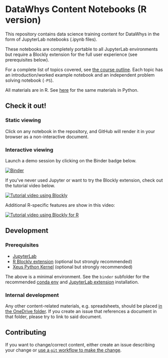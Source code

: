 # DataWhys Content Notebooks (R version)

This repository contains data science training content for DataWhys in the form of JupyterLab notebooks (.ipynb files).

These notebooks are completely portable to all JupyterLab environments but require a Blockly extension for the full user experience (see prerequisites below).

For a complete list of topics covered, see [the course outline](Course-outline.ipynb).
Each topic has an introduction/worked example notebook and an independent problem solving notebook (`-PS`).

All materials are in R. See [here](https://github.com/memphis-iis/datawhys-content-notebooks-python) for the same materials in Python.

## Check it out!

### Static viewing

Click on any notebook in the repository, and GitHub will render it in your browser as a non-interactive document.

### Interactive viewing

Launch a demo session by clicking on the Binder badge below.

[![Binder](https://mybinder.org/badge_logo.svg)](https://mybinder.org/v2/gh/memphis-iis/datawhys-content-notebooks-r/master?urlpath=lab)

If you've never used Jupyter or want to try the Blockly extension, check out the tutorial video below.

[![Tutorial video using Blockly](https://img.youtube.com/vi/-luPzplPDI0/0.jpg)](https://youtu.be/-luPzplPDI0 "Tutorial video using Blockly")

Additional R-specific features are show in this video:

[![Tutorial video using Blockly for R](https://img.youtube.com/vi/zP3KvN3PM1U/0.jpg)](https://youtu.be/zP3KvN3PM1U "Tutorial video using Blockly for R")


## Development

### Prerequisites

- [JupyterLab](https://jupyter.org/install)
- [R Blockly extension](https://github.com/aolney/jupyterlab-blockly-r-extension) (optional but strongly recommended)
- [Xeus Python Kernel](https://github.com/jupyter-xeus/xeus-python) (optional but strongly recommended)

The above is a minimal environment.
See the `binder` subfolder for the recommended [conda env](https://docs.conda.io/projects/conda/en/latest/user-guide/tasks/manage-environments.html#creating-an-environment-from-an-environment-yml-file) and [JupyterLab extension](https://jupyterlab.readthedocs.io/en/stable/user/extensions.html#using-the-terminal) installation.

### Internal development

Any other content-related materials, e.g. spreadsheets, should be placed [in the OneDrive folder](https://livememphis-my.sharepoint.com/:f:/r/personal/aolney_memphis_edu/Documents/DataWhys/content-planning?csf=1&e=LPEGbr). If you create an issue that references a document in that folder, please try to link to said document.

## Contributing

If you want to change/correct content, either create an issue describing your change or [use a `git` workflow to make the change](https://www.atlassian.com/git/tutorials/making-a-pull-request).

